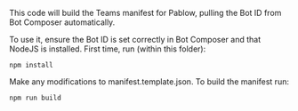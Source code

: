 This code will build the Teams manifest for Pablow, pulling the Bot ID from Bot Composer automatically.

To use it, ensure the Bot ID is set correctly in Bot Composer and that NodeJS is installed. First time, run (within this folder):

~~~
npm install
~~~

Make any modifications to manifest.template.json.
To build the manifest run: 

~~~
npm run build
~~~
